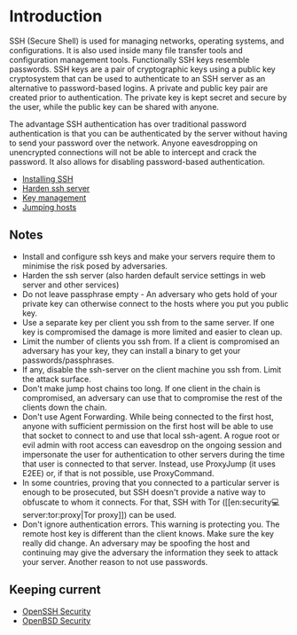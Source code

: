 # Introduction

SSH (Secure Shell) is used for managing networks, operating systems, and configurations. It is also used inside many file transfer tools and configuration management tools. Functionally SSH keys resemble passwords. SSH keys are a pair of cryptographic keys using a public key cryptosystem that can be used to authenticate to an SSH server as an alternative to password-based logins. A private and public key pair are created prior to authentication. The private key is kept secret and secure by the user, while the public key can be shared with anyone.

The advantage SSH authentication has over traditional password authentication is that you can be authenticated by the server without having to send your password over the network. Anyone eavesdropping on unencrypted connections will not be able to intercept and crack the password. It also allows for disabling password-based authentication.

* [Installing SSH](install-ssh.md)
* [Harden ssh server](harden-ssh.md)
* [Key management](key-management.md)
* [Jumping hosts](jumping.md)

## Notes

  * Install and configure ssh keys and make your servers require them to minimise the risk posed by adversaries.  
  * Harden the ssh server (also harden default service settings in web server and other services)
  * Do not leave passphrase empty - An adversary who gets hold of your private key can otherwise connect to the hosts where you put you public key.
  * Use a separate key per client you ssh from to the same server. If one key is compromised the damage is more limited and easier to clean up.
  * Limit the number of clients you ssh from. If a client is compromised an adversary has your key, they can install a binary to get your passwords/passphrases.
  * If any, disable the ssh-server on the client machine you ssh from. Limit the attack surface.
  * Don't make jump host chains too long. If one client in the chain is compromised, an adversary can use that to compromise the rest of the clients down the chain. 
  * Don't use Agent Forwarding. While being connected to the first host, anyone with sufficient permission on the first host will be able to use that socket to connect to and use that local ssh-agent. A rogue root or evil admin with root access can eavesdrop on the ongoing session and impersonate the user for authentication to other servers during the time that user is connected to that server. Instead, use ProxyJump (it uses E2EE) or, if that is not possible, use ProxyCommand.
  * In some countries, proving that you connected to a particular server is enough to be prosecuted, but SSH doesn't provide a native way to obfuscate to whom it connects. For that, SSH with Tor ([[en:security:computer:server:tor:proxy|Tor proxy]]) can be used.
  * Don't ignore authentication errors. This warning is protecting you. The remote host key is different than the client knows. Make sure the key really did change. An adversary may be spoofing the host and continuing may give the adversary the information they seek to attack your server. Another reason to not use passwords. 

## Keeping current

* [OpenSSH Security](https://www.openssh.com/security.html)
* [OpenBSD Security](https://www.openbsd.org/security.html)
